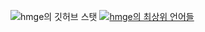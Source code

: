 ![hmge의 깃허브 스탯](https://github-readme-stats.vercel.app/api?username=hmge\&show_icons=true\&show=reviews,discussions_started,discussions_answered,prs_merged,prs_merged_percentage)
[![hmge의 최상위 언어들](https://github-readme-stats.vercel.app/api/top-langs/?username=hmge&layout=compact)](https://github.com/hmge/github-readme-stats)
<!--![hmge의 WakaTime 스탯](https://github-readme-stats.vercel.app/api/wakatime?username=@hmg&layout=compact)-->
